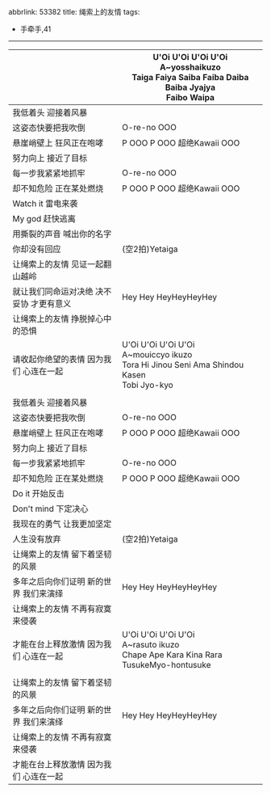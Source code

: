 abbrlink: 53382
title: 绳索上的友情
tags:
  - 手牵手,41
---
|      |U'Oi U'Oi U'Oi U'Oi<br>A~yosshaikuzo<br>Taiga Faiya Saiba Faiba Daiba Baiba Jyajya<br>Faibo Waipa|
|--|--|
|我低着头 迎接着风暴|      |
|这姿态快要把我吹倒|O-re-no OOO|
|悬崖峭壁上 狂风正在咆哮|P OOO P OOO 超绝Kawaii OOO|
|努力向上 接近了目标|      |
|每一步我紧紧地抓牢|O-re-no OOO|
|却不知危险 正在某处燃烧|P OOO P OOO 超绝Kawaii OOO|
|Watch it 雷电来袭|      |
|My god 赶快逃离|      |
|用撕裂的声音 喊出你的名字|      |
|你却没有回应|(空2拍)Yetaiga|
|让绳索上的友情 见证一起翻山越岭|      |
|就让我们同命运对决绝 决不妥协 才更有意义|Hey Hey HeyHeyHeyHey|
|让绳索上的友情 挣脱掉心中的恐惧|      |
|请收起你绝望的表情 因为我们 心连在一起|U'Oi U'Oi U'Oi U'Oi<br>A~mouiccyo ikuzo<br>Tora Hi Jinou Seni Ama Shindou Kasen<br>Tobi Jyo-kyo|
|      |      |
|我低着头 迎接着风暴|      |
|这姿态快要把我吹倒|O-re-no OOO|
|悬崖峭壁上 狂风正在咆哮|P OOO P OOO 超绝Kawaii OOO|
|努力向上 接近了目标|      |
|每一步我紧紧地抓牢|O-re-no OOO|
|却不知危险 正在某处燃烧|P OOO P OOO 超绝Kawaii OOO|
|Do it 开始反击|      |
|Don't mind 下定决心|      |
|我现在的勇气 让我更加坚定|      |
|人生没有放弃|(空2拍)Yetaiga|
|让绳索上的友情 留下着坚韧的风景|      |
|多年之后向你们证明 新的世界 我们来演绎|Hey Hey HeyHeyHeyHey|
|让绳索上的友情 不再有寂寞来侵袭|      |
|才能在台上释放激情 因为我们 心连在一起|U'Oi U'Oi U'Oi U'Oi<br>A~rasuto ikuzo<br>Chape Ape Kara Kina Rara TusukeMyo-hontusuke|
|      |      |
|让绳索上的友情 留下着坚韧的风景|      |
|多年之后向你们证明 新的世界 我们来演绎|Hey Hey HeyHeyHeyHey|
|让绳索上的友情 不再有寂寞来侵袭|      |
|才能在台上释放激情 因为我们 心连在一起|      |
